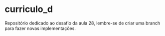 # curriculo_d
Repositório dedicado ao desafio da aula 28, lembre-se de criar uma branch para fazer novas implementações.

